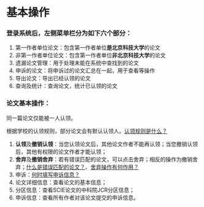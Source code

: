 # 基本操作


### 登录系统后，左侧菜单栏分为如下六个部分：

1. 第一作者单位论文：包含第一作者单位**是北京科技大学**的论文
2. 非第一作者单位论文：包含第一作者单位**非北京科技大学**的论文
3. 遗漏论文管理：用于处理未能在系统中查找到的论文
4. 申诉的论文：将申诉过的论文汇总在一起，用于查看等操作
5. 导出论文：导出已经认领的论文
6. 查询及统计：查询论文，统计已认领的论文


### 论文基本操作：
同一篇论文仅能被一人认领。

根据学校的认领规则，部分论文会有默认认领人。[认领规则是什么？](claimRule.md)

1. **认领**及**撤销认领**：当您认领论文后，其他论文作者不能再认领；当您撤销认领后，其他有权限的论文作者才能认领；
2. **舍弃**及**撤销舍弃**：若有错误匹配的论文，可以点击舍弃；相反的操作为撤销舍弃；[什么是错误匹配的论文？](why_wrong_match.md)、[舍弃操作有何作用？](abandon_operation.md)
3. 申诉：[何时填写申诉信息？](how-to-appeal.md)
4. 论文详细信息：查看论文的基本信息；
5. 分区信息：查看SCIE论文的中科院JCR分区信息；
6. 申诉信息：查看所有作者对该论文提交的申诉信息。
